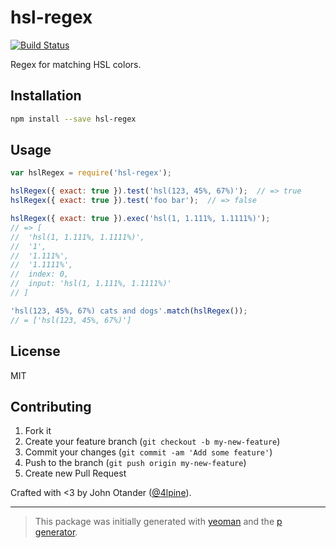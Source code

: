 # hsl-regex

[![Build Status](https://secure.travis-ci.org/regexps/hsl-regex.png?branch=master)](https://travis-ci.org/regexps/hsl-regex)

Regex for matching HSL colors.

## Installation

```bash
npm install --save hsl-regex
```

## Usage

```javascript
var hslRegex = require('hsl-regex');

hslRegex({ exact: true }).test('hsl(123, 45%, 67%)');  // => true
hslRegex({ exact: true }).test('foo bar');  // => false

hslRegex({ exact: true }).exec('hsl(1, 1.111%, 1.1111%)');
// => [
//  'hsl(1, 1.111%, 1.1111%)',
//  '1',
//  '1.111%',
//  '1.1111%',
//  index: 0,
//  input: 'hsl(1, 1.111%, 1.1111%)'
// ]

'hsl(123, 45%, 67%) cats and dogs'.match(hslRegex());
// = ['hsl(123, 45%, 67%)']
```

## License

MIT

## Contributing

1. Fork it
2. Create your feature branch (`git checkout -b my-new-feature`)
3. Commit your changes (`git commit -am 'Add some feature'`)
4. Push to the branch (`git push origin my-new-feature`)
5. Create new Pull Request

Crafted with <3 by John Otander ([@4lpine](https://twitter.com/4lpine)).

***

> This package was initially generated with [yeoman](http://yeoman.io) and the [p generator](https://github.com/johnotander/generator-p.git).

